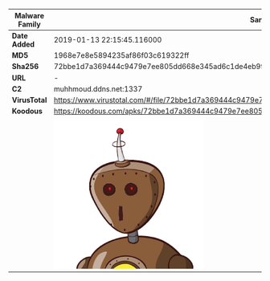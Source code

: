 | Malware Family | SandroRat                                                    |
| -------------- | ------------------------------------------------------------ |
| **Date Added** | 2019-01-13 22:15:45.116000                                                   |
| **MD5**        | 1968e7e8e5894235af86f03c619322ff                             |
| **Sha256**     | 72bbe1d7a369444c9479e7ee805dd668e345ad6c1de4eb99637ddb57eb78d925 |
| **URL**        | -                                                            |
| **C2**         | muhhmoud.ddns.net:1337 |
| **VirusTotal** | https://www.virustotal.com/#/file/72bbe1d7a369444c9479e7ee805dd668e345ad6c1de4eb99637ddb57eb78d925/detection |
| **Koodous**    | https://koodous.com/apks/72bbe1d7a369444c9479e7ee805dd668e345ad6c1de4eb99637ddb57eb78d925 |
|                | ![](../assets/72bbe1d7a369444c9479e7ee805dd668e345ad6c1de4eb99637ddb57eb78d925.png) |